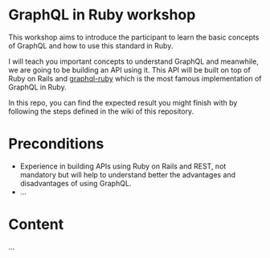 # GraphQL in Ruby workshop

This workshop aims to introduce the participant to learn the basic concepts of GraphQL and how to use this standard in Ruby.

I will teach you important concepts to understand GraphQL and meanwhile, we are going to be building an API using it. This API will be built on top of Ruby on Rails and [graphql-ruby](https://graphql-ruby.org) which is the most famous implementation of GraphQL in Ruby.

In this repo, you can find the expected result you might finish with by following the steps defined in the wiki of this repository.

# Preconditions

* Experience in building APIs using Ruby on Rails and REST, not mandatory but will help to understand better the advantages and disadvantages of using GraphQL.
* ...

# Content

...
